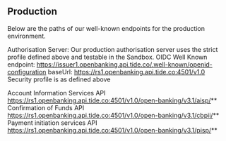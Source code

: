 ## Production


Below are the paths of our well-known endpoints for the production environment.

Authorisation Server: Our production authorisation server uses the strict profile defined above and testable in the Sandbox.
OIDC Well Known endpoint: https://issuer1.openbanking.api.tide.co/.well-known/openid-configuration
baseUrl: https://rs1.openbanking.api.tide.co:4501/v1.0
Security profile is as defined above



Account Information Services API
https://rs1.openbanking.api.tide.co:4501/v1.0/open-banking/v3.1/aisp/**
Confirmation of Funds API
https://rs1.openbanking.api.tide.co:4501/v1.0/open-banking/v3.1/cbpii/**
Payment initiation services API
https://rs1.openbanking.api.tide.co:4501/v1.0/open-banking/v3.1/pisp/**